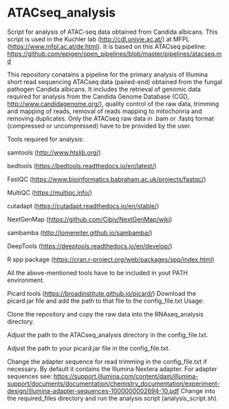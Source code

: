 # ATACseq_analysis

Script for analysis of ATAC-seq data obtained from Candida albicans. This script is used in the Kuchler lab (http://cdl.univie.ac.at/) at MFPL (https://www.mfpl.ac.at/de.html).
It is based on this ATACseq pipeline: https://github.com/epigen/open_pipelines/blob/master/pipelines/atacseq.md

This repository conatains a pipeline for the primary analysis of Illumina short read sequencing ATACseq data (paired-end) obtained from the fungal pathogen Candida albicans. It includes the retrieval of genomic data required for analysis from the Candida Genome Database (CGD, http://www.candidagenome.org/), quality control of the raw data, trimming and mapping of reads, removal of reads mapping to mitochonria and removing duplicates. Only the ATACseq raw data in .bam or .fastq format (compressed or uncompressed) have to be provided by the user.

Tools required for analysis:

samtools (http://www.htslib.org/)

bedtools (https://bedtools.readthedocs.io/en/latest/)

FastQC (https://www.bioinformatics.babraham.ac.uk/projects/fastqc/)

MultiQC (https://multiqc.info/)

cutadapt (https://cutadapt.readthedocs.io/en/stable/)

NextGenMap (https://github.com/Cibiv/NextGenMap/wiki)

sambamba (http://lomereiter.github.io/sambamba/)

DeepTools (https://deeptools.readthedocs.io/en/develop/)

R spp package (https://cran.r-project.org/web/packages/spp/index.html)

All the above-mentioned tools have to be included in yout PATH environment.

Picard tools (https://broadinstitute.github.io/picard/) Download the picard.jar file and add the path to that file to the config_file.txt
Usage:

Clone the repository and copy the raw data into the RNAseq_analysis directory.

Adjust the path to the ATACseq_analysis directory in the config_file.txt.

Adjust the path to your picard.jar file in the config_file.txt.

Change the adapter sequence for read trimming in the config_file.txt if necessary. By default it contains the Illumina Nextera adapter. For adapter sequences see: https://support.illumina.com/content/dam/illumina-support/documents/documentation/chemistry_documentation/experiment-design/illumina-adapter-sequences-1000000002694-10.pdf 
Change into the required_files directory and run the analysis script (analysis_script.sh).
